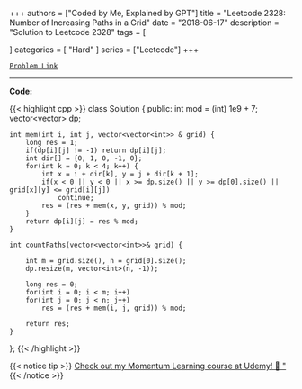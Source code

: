
+++
authors = ["Coded by Me, Explained by GPT"]
title = "Leetcode 2328: Number of Increasing Paths in a Grid"
date = "2018-06-17"
description = "Solution to Leetcode 2328"
tags = [
    
]
categories = [
    "Hard"
]
series = ["Leetcode"]
+++



[`Problem Link`](https://leetcode.com/problems/number-of-increasing-paths-in-a-grid/description/)

---

**Code:**

{{< highlight cpp >}}
class Solution {
public:
    int mod = (int) 1e9 + 7;
    vector<vector<int>> dp;

    int mem(int i, int j, vector<vector<int>> & grid) {
        long res = 1;
        if(dp[i][j] != -1) return dp[i][j];
        int dir[] = {0, 1, 0, -1, 0};
        for(int k = 0; k < 4; k++) {
            int x = i + dir[k], y = j + dir[k + 1];
            if(x < 0 || y < 0 || x >= dp.size() || y >= dp[0].size() || grid[x][y] <= grid[i][j])
                continue;
            res = (res + mem(x, y, grid)) % mod;
        }
        return dp[i][j] = res % mod;
    }
    
    int countPaths(vector<vector<int>>& grid) {
        
        int m = grid.size(), n = grid[0].size();
        dp.resize(m, vector<int>(n, -1));
        
        long res = 0;
        for(int i = 0; i < m; i++)
        for(int j = 0; j < n; j++)
            res = (res + mem(i, j, grid)) % mod;
        
        return res;
    }
};
{{< /highlight >}}



{{< notice tip >}}
[Check out my Momentum Learning course at Udemy! 🚀 "](https://www.udemy.com/course/blind-75-the-data-structures-and-algorithms-essentials/)
{{< /notice >}}

